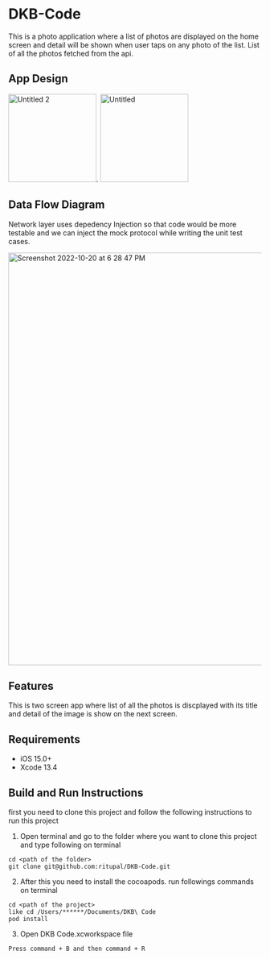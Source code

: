 # DKB-Code
This is a photo application where a list of photos are displayed on the home screen and detail will be shown when user taps on any photo of the list.
List of all the photos fetched from the api.

## **App Design**

<img width="175" alt="Untitled 2" src="https://user-images.githubusercontent.com/39966383/196984968-a7631a9a-a911-44c3-a657-c766ec9e3d6c.png">.                            <img width="175" alt="Untitled" src="https://user-images.githubusercontent.com/39966383/196985242-31d3bd32-5c56-4dc3-a362-7787a9550112.png">


## **Data Flow Diagram**
Network layer uses depedency Injection so that code would be more testable and we can inject the mock protocol while writing the unit test cases.

<img width="819" alt="Screenshot 2022-10-20 at 6 28 47 PM" src="https://user-images.githubusercontent.com/39966383/196955262-149d1a54-35c2-46be-af40-5f01f2459aa1.png">



## **Features**

This is two screen app where list of all the photos is discplayed with its title and detail of the image is show on the next screen.

## **Requirements**
- iOS 15.0+
- Xcode 13.4

## **Build and Run Instructions**

first you need to clone this project and follow the following instructions to run this project

1.  Open terminal and go to the folder where you want to clone this project and type following on terminal

```
cd <path of the folder>
git clone git@github.com:ritupal/DKB-Code.git
```
2.  After this you need to install the cocoapods. run followings commands on terminal

```
cd <path of the project>
like cd /Users/******/Documents/DKB\ Code
pod install
```
3.  Open DKB Code.xcworkspace file

```
Press command + B and then command + R
```




